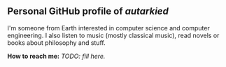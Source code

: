 ## Personal GitHub profile of *autarkied*
I'm someone from Earth interested in computer science and computer engineering.
I also listen to music (mostly classical music), read novels or books about philosophy and stuff.

**How to reach me:** *TODO: fill here.*

<!---
autarkied/autarkied is a ✨ special ✨ repository because its `README.md` (this file) appears on your GitHub profile.
You can click the Preview link to take a look at your changes.
--->
